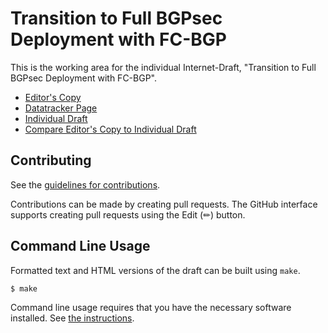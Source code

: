 <!-- regenerate: on (set to off if you edit this file) -->

# Transition to Full BGPsec Deployment with FC-BGP

This is the working area for the individual Internet-Draft, "Transition to Full BGPsec Deployment with FC-BGP".

* [Editor's Copy](https://FCBGP.github.io/FCBGP-BGPsec-Transition/#go.draft-guo-sidr-fcbgp-bgpsec-transition.html)
* [Datatracker Page](https://datatracker.ietf.org/doc/draft-guo-sidr-fcbgp-bgpsec-transition)
* [Individual Draft](https://datatracker.ietf.org/doc/html/draft-guo-sidr-fcbgp-bgpsec-transition)
* [Compare Editor's Copy to Individual Draft](https://FCBGP.github.io/FCBGP-BGPsec-Transition/#go.draft-guo-sidr-fcbgp-bgpsec-transition.diff)


## Contributing

See the
[guidelines for contributions](https://github.com/FCBGP/FCBGP-BGPsec-Transition/blob/main/CONTRIBUTING.md).

Contributions can be made by creating pull requests.
The GitHub interface supports creating pull requests using the Edit (✏) button.


## Command Line Usage

Formatted text and HTML versions of the draft can be built using `make`.

```sh
$ make
```

Command line usage requires that you have the necessary software installed.  See
[the instructions](https://github.com/martinthomson/i-d-template/blob/main/doc/SETUP.md).

